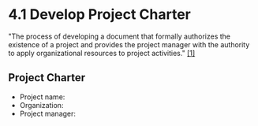 # 4.1 Develop Project Charter

"The process of developing a document that formally authorizes the existence of
a project and provides the project manager with the authority to apply
organizational resources to project activities." [[1]](../home.md#references)

## Project Charter

- Project name:
- Organization:
- Project manager:
